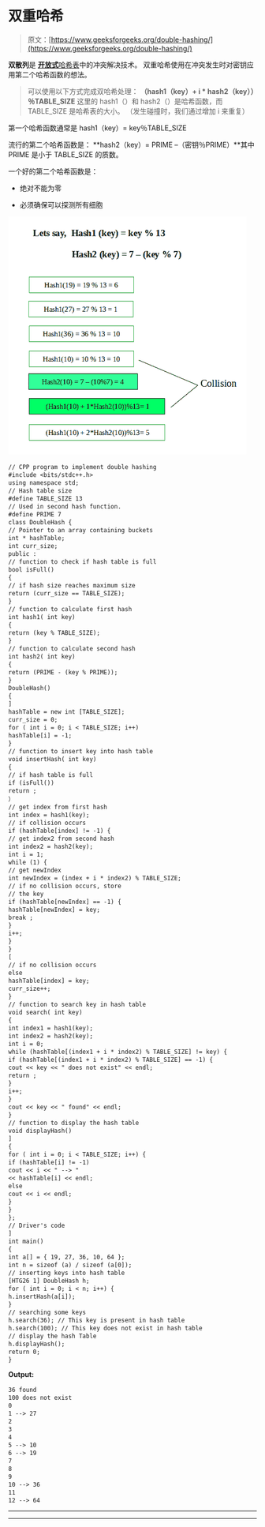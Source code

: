 # 双重哈希

> 原文：[https://www.geeksforgeeks.org/double-hashing/](https://www.geeksforgeeks.org/double-hashing/)

**双散列**是 [**开放式**哈希表](https://www.geeksforgeeks.org/hashing-set-3-open-addressing/)中的冲突解决技术。 双重哈希使用在冲突发生时对密钥应用第二个哈希函数的想法。

> 可以使用以下方式完成双哈希处理：
> **（hash1（key）+ i * hash2（key））％TABLE_SIZE**
> 这里的 hash1（）和 hash2（）是哈希函数，而 TABLE_SIZE
> 是哈希表的大小。
> （发生碰撞时，我们通过增加 i 来重复）

第一个哈希函数通常是 hash1（key）= key％TABLE_SIZE

流行的第二个哈希函数是： **hash2（key）= PRIME –（密钥％PRIME）**其中 PRIME 是小于 TABLE_SIZE 的质数。

一个好的第二个哈希函数是：

*   绝对不能为零

*   必须确保可以探测所有细胞

![](img/c6a37eaf7e93d2178700f05f33f0a26f.png)

```
// CPP program to implement double hashing
#include <bits/stdc++.h>
using namespace std;
// Hash table size
#define TABLE_SIZE 13
// Used in second hash function.
#define PRIME 7
class DoubleHash {
// Pointer to an array containing buckets
int * hashTable;
int curr_size;
public :
// function to check if hash table is full
bool isFull()
{
// if hash size reaches maximum size
return (curr_size == TABLE_SIZE);
}
// function to calculate first hash
int hash1( int key)
{
return (key % TABLE_SIZE);
}
// function to calculate second hash
int hash2( int key)
{
return (PRIME - (key % PRIME));
}
DoubleHash()
{
]
hashTable = new int [TABLE_SIZE];
curr_size = 0;
for ( int i = 0; i < TABLE_SIZE; i++)
hashTable[i] = -1;
}
// function to insert key into hash table
void insertHash( int key)
{
// if hash table is full
if (isFull())
return ;
）
// get index from first hash
int index = hash1(key);
// if collision occurs
if (hashTable[index] != -1) {
// get index2 from second hash
int index2 = hash2(key);
int i = 1;
while (1) {
// get newIndex
int newIndex = (index + i * index2) % TABLE_SIZE;
// if no collision occurs, store
// the key
if (hashTable[newIndex] == -1) {
hashTable[newIndex] = key;
break ;
}
i++;
}
}
[
// if no collision occurs
else
hashTable[index] = key;
curr_size++;
}
// function to search key in hash table
void search( int key)
{
int index1 = hash1(key);
int index2 = hash2(key);
int i = 0;
while (hashTable[(index1 + i * index2) % TABLE_SIZE] != key) {
if (hashTable[(index1 + i * index2) % TABLE_SIZE] == -1) {
cout << key << " does not exist" << endl;
return ;
}
i++;
}
cout << key << " found" << endl;
}
// function to display the hash table
void displayHash()
]
{
for ( int i = 0; i < TABLE_SIZE; i++) {
if (hashTable[i] != -1)
cout << i << " --> "
<< hashTable[i] << endl;
else
cout << i << endl;
}
}
};
// Driver's code
]
int main()
{
int a[] = { 19, 27, 36, 10, 64 };
int n = sizeof (a) / sizeof (a[0]);
// inserting keys into hash table
[HTG26 1] DoubleHash h;
for ( int i = 0; i < n; i++) {
h.insertHash(a[i]);
}
// searching some keys
h.search(36); // This key is present in hash table
h.search(100); // This key does not exist in hash table
// display the hash Table
h.displayHash();
return 0;
}
```

**Output:**

```
36 found
100 does not exist
0
1 --> 27
2
3
4
5 --> 10
6 --> 19
7
8
9
10 --> 36
11
12 --> 64

```



* * *

* * *



